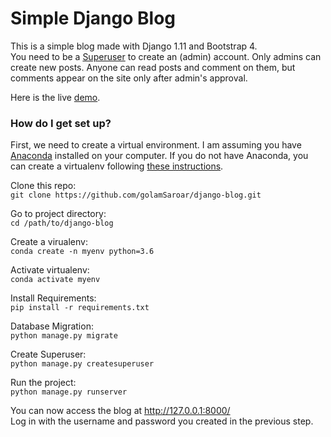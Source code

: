 # Simple Django Blog

This is a simple blog made with Django 1.11 and Bootstrap 4.  
You need to be a [Superuser](https://djangocentral.com/creating-super-user-in-django/) to create an (admin) account. Only admins can create new posts. Anyone can read posts and comment on them, but comments appear on the site only after admin's approval.

Here is the live [demo](http://saroar.pythonanywhere.com).

### How do I get set up?
First, we need to create a virtual environment. I am assuming you have [Anaconda](https://www.anaconda.com/distribution/) installed on your computer. If you do not have Anaconda, you can create a virtualenv following [these instructions](https://docs.python.org/3/library/venv.html).  

Clone this repo:  
`git clone https://github.com/golamSaroar/django-blog.git`

Go to project directory:  
`cd /path/to/django-blog`

Create a virualenv:  
`conda create -n myenv python=3.6`

Activate virtualenv:  
`conda activate myenv`

Install Requirements:  
`pip install -r requirements.txt`

Database Migration:  
`python manage.py migrate`

Create Superuser:  
`python manage.py createsuperuser`

Run the project:  
`python manage.py runserver`

You can now access the blog at http://127.0.0.1:8000/  
Log in with the username and password you created in the previous step.
